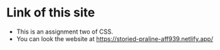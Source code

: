 # Link of this site

- This is an assignment two of CSS.
- You can look the website at https://storied-praline-aff939.netlify.app/
